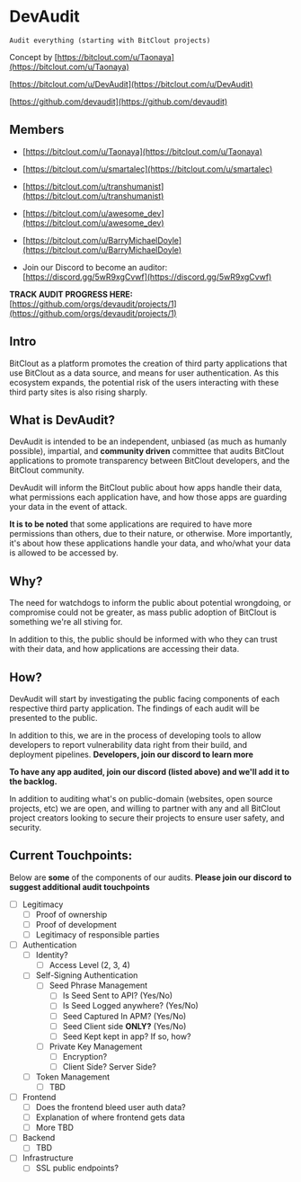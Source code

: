 # DevAudit

    Audit everything (starting with BitClout projects)


Concept by [https://bitclout.com/u/Taonaya](https://bitclout.com/u/Taonaya)

[https://bitclout.com/u/DevAudit](https://bitclout.com/u/DevAudit)

[https://github.com/devaudit](https://github.com/devaudit)



## Members
- [https://bitclout.com/u/Taonaya](https://bitclout.com/u/Taonaya)
- [https://bitclout.com/u/smartalec](https://bitclout.com/u/smartalec)
- [https://bitclout.com/u/transhumanist](https://bitclout.com/u/transhumanist)
- [https://bitclout.com/u/awesome_dev](https://bitclout.com/u/awesome_dev)
- [https://bitclout.com/u/BarryMichaelDoyle](https://bitclout.com/u/BarryMichaelDoyle)

- Join our Discord to become an auditor: [https://discord.gg/5wR9xgCvwf](https://discord.gg/5wR9xgCvwf)

**TRACK AUDIT PROGRESS HERE:**
[https://github.com/orgs/devaudit/projects/1](https://github.com/orgs/devaudit/projects/1)


## Intro


BitClout as a platform promotes the creation of third party applications that use BitClout as a data source, and means for user authentication. As this ecosystem expands, the potential risk of the users interacting with these third party sites is also rising sharply. 

## What is DevAudit?

DevAudit is intended to be an independent, unbiased (as much as humanly possible), impartial, and **community driven** committee that audits BitClout applications to promote transparency between BitClout developers, and the BitClout community.

DevAudit will inform the BitClout public about how apps handle their data, what permissions each application have, and how those apps are guarding your data in the event of attack. 

**It is to be noted** that some applications are required to have more permissions than others, due to their nature, or otherwise. More importantly, it's about how these applications handle your data, and who/what your data is allowed to be accessed by. 

## Why?

The need for watchdogs to inform the public about potential wrongdoing, or compromise could not be greater, as mass public adoption of BitClout is something we're all stiving for. 

In addition to this, the public should be informed with who they can trust with their data, and how applications are accessing their data.

## How?

DevAudit will start by investigating the public facing components of each respective third party application. The findings of each audit will be presented to the public. 

In addition to this, we are in the process of developing tools to allow developers to report vulnerability data right from their build, and deployment pipelines. **Developers, join our discord to learn more**

**To have any app audited, join our discord (listed above) and we'll add it to the backlog.**

In addition to auditing what's on public-domain (websites, open source projects, etc) we are open, and willing to partner with any and all BitClout project creators looking to secure their projects to ensure user safety, and security.  


## Current Touchpoints:

Below are **some** of the components of our audits. **Please join our discord to suggest additional audit touchpoints**

- [ ]  Legitimacy
    - [ ]  Proof of ownership
    - [ ]  Proof of development
    - [ ]  Legitimacy of responsible parties
- [ ]  Authentication
    - [ ]  Identity?
        - [ ]  Access Level (2, 3, 4)
    - [ ]  Self-Signing Authentication
        - [ ]  Seed Phrase Management
            - [ ]  Is Seed Sent to API? (Yes/No)
            - [ ]  Is Seed Logged anywhere? (Yes/No)
            - [ ]  Seed Captured In APM? (Yes/No)
            - [ ]  Seed Client side **ONLY?** (Yes/No)
            - [ ]  Seed Kept kept in app? If so, how?
        - [ ]  Private Key Management
            - [ ]  Encryption?
            - [ ]  Client Side? Server Side?
    - [ ]  Token Management
        - [ ]  TBD
- [ ]  Frontend
    - [ ]  Does the frontend bleed user auth data?
    - [ ]  Explanation of where frontend gets data
    - [ ]  More TBD
- [ ]  Backend
    - [ ]  TBD
- [ ]  Infrastructure
    - [ ]  SSL public endpoints?
